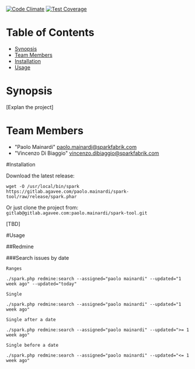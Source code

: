 [![Code Climate](https://codeclimate.com/github/sparkfabrik/sparktool/badges/gpa.svg)](https://codeclimate.com/github/sparkfabrik/sparktool)
[![Test Coverage](https://codeclimate.com/github/sparkfabrik/sparktool/badges/coverage.svg)](https://codeclimate.com/github/sparkfabrik/sparktool/coverage)

# Table of Contents

* [Synopsis](#synopsis)
* [Team Members](#team-members)
* [Installation](#installation)
* [Usage](#usage)

# <a name="team-members"></a>Synopsis

[Explan the project]

# <a name="team-members"></a>Team Members
* "Paolo Mainardi" <paolo.mainardi@sparkfabrik.com>
* "Vincenzo Di Biaggio" <vincenzo.dibiaggio@sparkfabrik.com>

#<a name="installation"></a>Installation

Download the latest release:

```
wget -O /usr/local/bin/spark https://gitlab.agavee.com/paolo.mainardi/spark-tool/raw/release/spark.phar
```

Or just clone the project from: `gitlab@gitlab.agavee.com:paolo.mainardi/spark-tool.git`


[TBD]

#<a name="usage"></a>Usage

##Redmine

###Search issues by date

```
Ranges

./spark.php redmine:search --assigned="paolo mainardi" --updated="1 week ago" --updated="today"

Single

./spark.php redmine:search --assigned="paolo mainardi" --updated="1 week ago"

Single after a date

./spark.php redmine:search --assigned="paolo mainardi" --updated=">= 1 week ago"

Single before a date

./spark.php redmine:search --assigned="paolo mainardi" --updated="<= 1 week ago"
```
